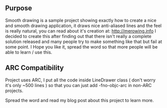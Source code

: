 Purpose
--------------

Smooth drawing is a sample project showing exactly how to create a nice and smooth drawing application, it draws nice anti-aliased lines and the feel is really natural, you can read about it's creation at: http://merowing.info 
I decided to create this after finding out that there isn't really a complete solution released and many people try to make something like that but fail at some point. I Hope you like it, spread the word so that more people will be able to learn / use this.


ARC Compatibility
------------------

Project uses ARC, I put all the code inside LineDrawer class ( don't worry it's only ~500 lines ) so that you can just add -fno-objc-arc in non-ARC projects.

Spread the word and read my blog post about this project to learn more.